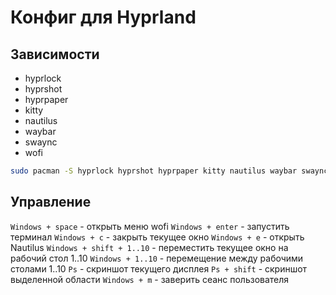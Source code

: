 # Конфиг для Hyprland
## Зависимости

- hyprlock
- hyprshot
- hyprpaper
- kitty
- nautilus
- waybar
- swaync
- wofi

```bash
sudo pacman -S hyprlock hyprshot hyprpaper kitty nautilus waybar swaync wofi
```

## Управление
```Windows + space``` - открыть меню wofi
```Windows + enter``` - запустить терминал
```Windows + c``` - закрыть текущее окно
```Windows + e``` - открыть Nautilus
```Windows + shift + 1..10``` - переместить текущее окно на рабочий стол 1..10
```Windows + 1..10``` - перемещение между рабочими столами 1..10
```Ps``` - скриншот текущего дисплея
```Ps + shift``` - скриншот выделенной области
```Windows + m``` - заверить сеанс пользователя
